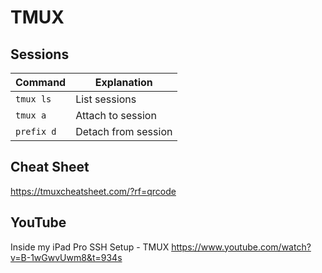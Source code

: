 # TMUX

## Sessions
| Command        | Explanation          |
| ---            | ---
| `tmux ls`        | List sessions        |
| `tmux a`         | Attach to session    | 
| `prefix d`       | Detach from session  |

## Cheat Sheet
https://tmuxcheatsheet.com/?rf=qrcode

## YouTube

Inside my iPad Pro SSH Setup - TMUX
https://www.youtube.com/watch?v=B-1wGwvUwm8&t=934s
